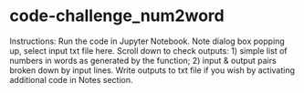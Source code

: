 # code-challenge_num2word
Instructions:
Run the code in Jupyter Notebook.
Note dialog box popping up, select input txt file here.
Scroll down to check outputs: 1) simple list of numbers in words as generated by the function; 2) input & output pairs broken down by input lines.
Write outputs to txt file if you wish by activating additional code in Notes section.
